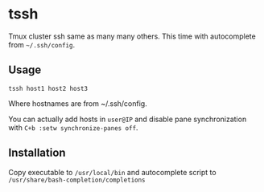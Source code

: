 # tssh
Tmux cluster ssh same as many many others. This time with autocomplete from `~/.ssh/config`.

## Usage
```shell
tssh host1 host2 host3
```

Where hostnames are from ~/.ssh/config.

You can actually add hosts in `user@IP` and disable pane synchronization with `C+b :setw synchronize-panes off`.

## Installation
Copy executable to `/usr/local/bin` and autocomplete script to `/usr/share/bash-completion/completions`
```bash

```
